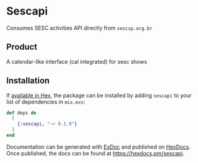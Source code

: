 # Sescapi

Consumes SESC activities API directly from `sescsp.org.br`


## Product

A calendar-like interface (cal integrated) for sesc shows

## Installation

If [available in Hex](https://hex.pm/docs/publish), the package can be installed
by adding `sescapi` to your list of dependencies in `mix.exs`:

```elixir
def deps do
  [
    {:sescapi, "~> 0.1.0"}
  ]
end
```

Documentation can be generated with [ExDoc](https://github.com/elixir-lang/ex_doc)
and published on [HexDocs](https://hexdocs.pm). Once published, the docs can
be found at <https://hexdocs.pm/sescapi>.

